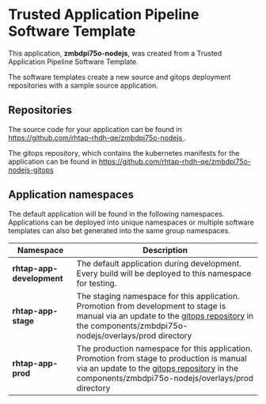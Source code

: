 # Trusted Application Pipeline Software Template

This application, **zmbdpi75o-nodejs**, was created from a Trusted Application Pipeline Software Template.

The software templates create a new source and gitops deployment repositories with a sample source application. 

## Repositories

The source code for your application can be found in [https://github.com/rhtap-rhdh-qe/zmbdpi75o-nodejs ](https://github.com/rhtap-rhdh-qe/zmbdpi75o-nodejs ).
 
The gitops repository, which contains the kubernetes manifests for the application can be found in 
[https://github.com/rhtap-rhdh-qe/zmbdpi75o-nodejs-gitops ](https://github.com/rhtap-rhdh-qe/zmbdpi75o-nodejs-gitops ) 

## Application namespaces 

The default application will be found in the following namespaces. Applications can be deployed into unique namespaces or multiple software templates can also bet generated into the same group namespaces.  

|  Namespace   |  Description   |  
| -------- | -------- |   
| **rhtap-app-development** | The default application during development. Every build will be deployed to this namespace for testing. | 
| **rhtap-app-stage** | The staging namespace for this application. Promotion from development to stage is manual via an update to the [gitops repository](https://github.com/rhtap-rhdh-qe/zmbdpi75o-nodejs-gitops ) in the components/zmbdpi75o-nodejs/overlays/prod directory |  
| **rhtap-app-prod** | The production namespace for this application. Promotion from stage to production is manual via an update to the [gitops repository](https://github.com/rhtap-rhdh-qe/zmbdpi75o-nodejs-gitops ) in the components/zmbdpi75o-nodejs/overlays/prod directory | 